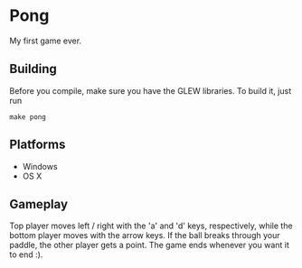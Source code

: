 Pong
====

My first game ever.

Building
--------

Before you compile, make sure you have the GLEW libraries. To build it, just run

    make pong

Platforms
---------

* Windows
* OS X

Gameplay
--------

Top player moves left / right with the 'a' and 'd' keys, respectively, while the bottom player moves with the arrow keys. If the ball breaks through your paddle, the other player gets a point. The game ends whenever you want it to end :).